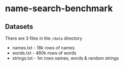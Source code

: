 # name-search-benchmark

## Datasets
There are 3 files in the `/data` directory
- names.txt - 18k rows of names
- words.txt - 460k rows of words
- strings.txt - 1m rows names, words & random strings